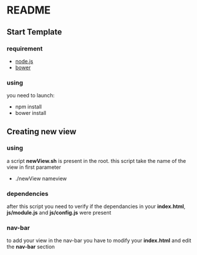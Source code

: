 # README

## Start Template
### requirement

- [node.js](https://nodejs.org/)
- [bower](http://bower.io/)

### using

you need to launch:
- npm install
- bower install

## Creating new view
### using

a script **newView.sh** is present in the root. this script take the name of the view in first parameter
- ./newView nameview

### dependencies

after this script you need to verify if the dependancies in your **index.html**, **js/module.js** and **js/config.js** were present

### nav-bar

to add your view in the nav-bar you have to modify your **index.html** and edit the **nav-bar** section
